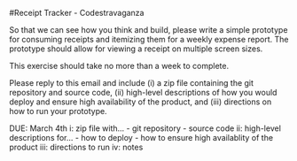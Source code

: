 #Receipt Tracker - Codestravaganza

So that we can see how you think and build, please write a simple prototype for consuming receipts and itemizing them for a weekly expense report.  The prototype should allow for viewing a receipt on multiple screen sizes.

This exercise should take no more than a week to complete.

Please reply to this email and include (i) a zip file containing the git repository and source code, (ii) high-level descriptions of how you would deploy and ensure high availability of the product, and (iii) directions on how to run your prototype.


DUE: March 4th
i: zip file with...
	- git repository
	- source code
ii: high-level descriptions for...
	- how to deploy
	- how to ensure high availablity of the product
iii: directions to run
iv: notes

